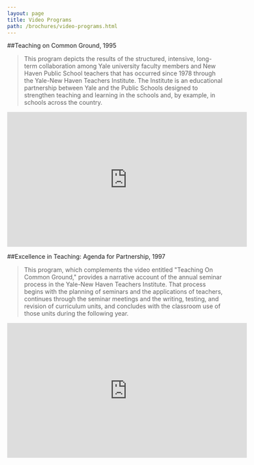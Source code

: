 ```yaml
---
layout: page
title: Video Programs
path: /brochures/video-programs.html
---
```

  ##Teaching on Common Ground, 1995

> This program depicts the results of the structured, intensive,
> long-term collaboration among Yale university faculty members and New
> Haven Public School teachers that has occurred since 1978 through the
> Yale-New Haven Teachers Institute. The Institute is an educational
> partnership between Yale and the Public Schools designed to strengthen
> teaching and learning in the schools and, by example, in schools
> across the country.

<iframe width="560" height="315" src="https://www.youtube.com/embed/z4BSGTfXAPA" frameborder="0" allow="accelerometer; autoplay; encrypted-media; gyroscope; picture-in-picture" allowfullscreen></iframe>

  ##Excellence in Teaching: Agenda for Partnership, 1997

 >   This program, which complements the video entitled "Teaching On
 >   Common Ground," provides a narrative account of the annual seminar
 >   process in the Yale-New Haven Teachers Institute. That process
 >   begins with the planning of seminars and the applications of
 >   teachers, continues through the seminar meetings and the writing,
 >   testing, and revision of curriculum units, and concludes with the
 >   classroom use of those units during the following year.

   
<iframe width="560" height="315" src="https://www.youtube.com/embed/Ah56enaedwI" frameborder="0" allow="accelerometer; autoplay; encrypted-media; gyroscope; picture-in-picture" allowfullscreen></iframe>
